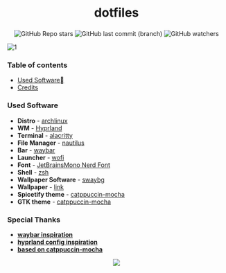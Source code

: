 <div align="center">
    <h1>dotfiles</h1>
    <h3></h3>
</div>

<div align=center>

![GitHub Repo stars](https://img.shields.io/github/stars/alberteex/dots?style=for-the-badge&labelColor=313244&color=f2cdcd&link=https%3A%2F%2Fgithub.com%2Falberteex%2Fdots%2Fstargazers)
![GitHub last commit (branch)](https://img.shields.io/github/last-commit/alberteex/dots/main?style=for-the-badge&labelColor=313244&color=eba0ac&link=https%3A%2F%2Fgithub.com%2Falberteex%2Fdots%2Fcommits%2Fmain)
![GitHub watchers](https://img.shields.io/github/watchers/alberteex/dots?style=for-the-badge&labelColor=313244&color=89dceb&link=https%3A%2F%2Fgithub.com%2Falberteex%2Fdots%2Fwatchers)
</a>

</div>

![1](https://github.com/alberteex/dots/blob/main/assets/screenshots/2.png)

### Table of contents
* [Used Software](https://github.com/alberteex/dots#table-of-contents)
* [Credits](https://github.com/alberteex/dots#table-of-contents)

### Used Software
* **Distro** - [archlinux](https://archlinux.org/)
* **WM** - [Hyprland](https://hyprland.org/)
* **Terminal** - [alacritty](https://github.com/alacritty/alacritty)
* **File Manager** - [nautilus](https://apps.gnome.org/Nautilus/)
* **Bar** - [waybar](https://github.com/Alexays/Waybar)
* **Launcher** - [wofi](https://github.com/uncomfyhalomacro/wofi)
* **Font** - [JetBrainsMono Nerd Font](https://www.jetbrains.com/lp/mono/)
* **Shell** - [zsh](https://www.zsh.org/)
* **Wallpaper Software** - [swaybg](https://github.com/swaywm/swaybg)
* **Wallpaper** - [link](https://github.com/alberteex/dots/blob/main/assets/wallpapers/evening-sky.png)
* **Spicetify theme** - [catppuccin-mocha](https://github.com/catppuccin/spicetify)
* **GTK theme** - [catppuccin-mocha](https://github.com/catppuccin/gtk/)


### Special Thanks

* **[waybar inspiration](https://github.com/7KIR7/dots)**
* **[hyprland config inspiration](https://github.com/linuxmobile/hyprland-dots)**
* **[based on catppuccin-mocha](https://github.com/catppuccin/catppuccin)**

<div align="center"><img src="https://raw.githubusercontent.com/catppuccin/catppuccin/main/assets/footers/gray0_ctp_on_line.png"></div>


